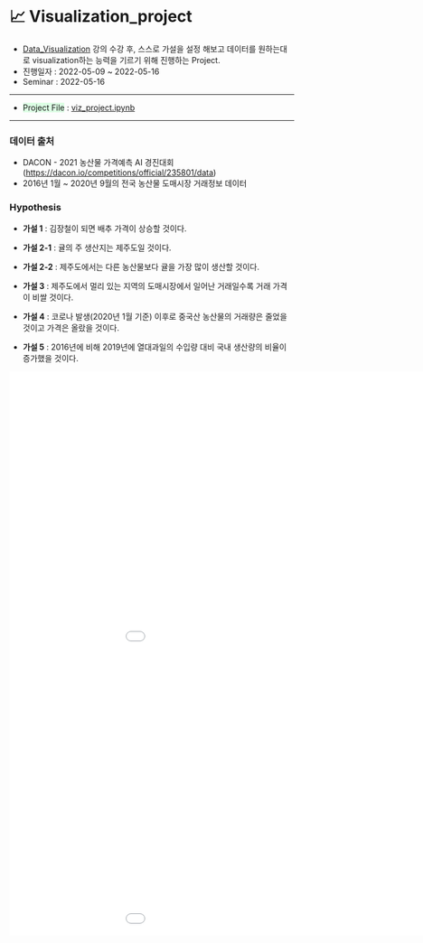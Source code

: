 # :chart_with_upwards_trend: Visualization_project
* [Data_Visualization](https://github.com/yongchoooon/TIL/tree/main/ML/Data_Visualiztion) 강의 수강 후, 스스로 가설을 설정 해보고 데이터를 원하는대로 visualization하는 능력을 기르기 위해 진행하는 Project.
* 진행일자 : 2022-05-09 ~ 2022-05-16
* Seminar : 2022-05-16
---
* <span style = 'background-color: #dcffe4'>Project File</span> : [viz_project.ipynb](https://github.com/yongchoooon/Visualization_project/blob/main/viz_project.ipynb)

---
### 데이터 출처
* DACON - 2021 농산물 가격예측 AI 경진대회 (https://dacon.io/competitions/official/235801/data)
* 2016년 1월 ~ 2020년 9월의 전국 농산물 도매시장 거래정보 데이터
### Hypothesis
- **가설 1** : 김장철이 되면 배추 가격이 상승할 것이다.  

- **가설 2-1** : 귤의 주 생산지는 제주도일 것이다.
- **가설 2-2** : 제주도에서는 다른 농산물보다 귤을 가장 많이 생산할 것이다.  
    
- **가설 3** : 제주도에서 멀리 있는 지역의 도매시장에서 일어난 거래일수록 거래 가격이 비쌀 것이다.  
    
- **가설 4** : 코로나 발생(2020년 1월 기준) 이후로 중국산 농산물의 거래량은 줄었을 것이고 가격은 올랐을 것이다.  

- **가설 5** : 2016년에 비해 2019년에 열대과일의 수입량 대비 국내 생산량의 비율이 증가했을 것이다.

<iframe width="1100" height="500" frameborder="0" scrolling="no" src="//plotly.com/~yongchoooon/1.embed"></iframe>
<br>
<iframe width="1100" height="500" frameborder="0" scrolling="no" src="//plotly.com/~yongchoooon/7.embed"></iframe>